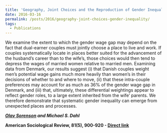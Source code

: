 ```yaml
---
title: 'Geography, Joint Choices and the Reproduction of Gender Inequality'
date: 2016-03-16
permalink: /posts/2016/geography-joint-choices-gender-inequality/
tags:
  - Publications
---
```

We examine the extent to which the gender wage gap may depend on the fact that dual-earner couples must jointly choose a place to live and work. If couples systematically locate in places better suited for the advancement of the husband’s career than to the wife’s, those choices would then tend to depress the wages of married women relative to married men. Examining data from Denmark, our results suggest (i) that Danish couples weight men’s potential wage gains much more heavily than women’s in their decisions of whether to and where to move, (ii) that these intra-couple preferences may account for as much as 36% of the gender wage gap in Denmark, and (iii) that, ultimately, these differential weightings appear to reflect gender roles, to a large extent inherited from the wife’ parents. We therefore demonstrate that systematic gender inequality can emerge from unexpected places and processes.

_**[Olav Sorenson](http://www.olavsorenson.net) and Michael S. Dahl**_

**American Sociological Review, 81(5), 900-920 - [Direct link](http://dx.doi.org/10.1177/0003122416656360)**
